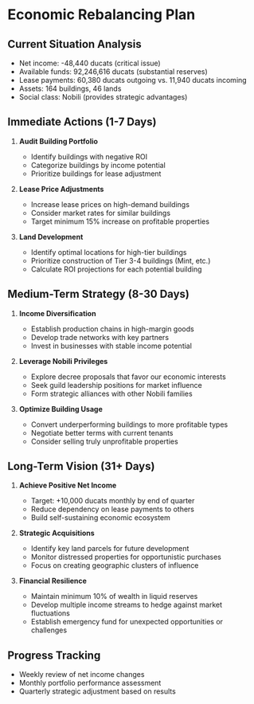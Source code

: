 # Economic Rebalancing Plan

## Current Situation Analysis
- Net income: -48,440 ducats (critical issue)
- Available funds: 92,246,616 ducats (substantial reserves)
- Lease payments: 60,380 ducats outgoing vs. 11,940 ducats incoming
- Assets: 164 buildings, 46 lands
- Social class: Nobili (provides strategic advantages)

## Immediate Actions (1-7 Days)
1. **Audit Building Portfolio**
   - Identify buildings with negative ROI
   - Categorize buildings by income potential
   - Prioritize buildings for lease adjustment

2. **Lease Price Adjustments**
   - Increase lease prices on high-demand buildings
   - Consider market rates for similar buildings
   - Target minimum 15% increase on profitable properties

3. **Land Development**
   - Identify optimal locations for high-tier buildings
   - Prioritize construction of Tier 3-4 buildings (Mint, etc.)
   - Calculate ROI projections for each potential building

## Medium-Term Strategy (8-30 Days)
1. **Income Diversification**
   - Establish production chains in high-margin goods
   - Develop trade networks with key partners
   - Invest in businesses with stable income potential

2. **Leverage Nobili Privileges**
   - Explore decree proposals that favor our economic interests
   - Seek guild leadership positions for market influence
   - Form strategic alliances with other Nobili families

3. **Optimize Building Usage**
   - Convert underperforming buildings to more profitable types
   - Negotiate better terms with current tenants
   - Consider selling truly unprofitable properties

## Long-Term Vision (31+ Days)
1. **Achieve Positive Net Income**
   - Target: +10,000 ducats monthly by end of quarter
   - Reduce dependency on lease payments to others
   - Build self-sustaining economic ecosystem

2. **Strategic Acquisitions**
   - Identify key land parcels for future development
   - Monitor distressed properties for opportunistic purchases
   - Focus on creating geographic clusters of influence

3. **Financial Resilience**
   - Maintain minimum 10% of wealth in liquid reserves
   - Develop multiple income streams to hedge against market fluctuations
   - Establish emergency fund for unexpected opportunities or challenges

## Progress Tracking
- Weekly review of net income changes
- Monthly portfolio performance assessment
- Quarterly strategic adjustment based on results
